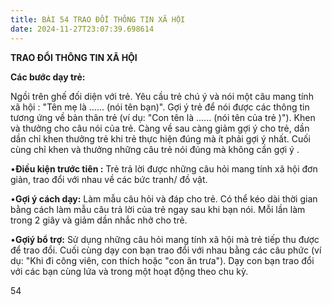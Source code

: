 ```yaml
---
title: BÀI 54 TRAO ĐỔI THÔNG TIN XÃ HỘI
date: 2024-11-27T23:07:39.698614
---
```


**TRAO ĐỔI THÔNG TIN XÃ HỘI**

**Các bước dạy trẻ:**

Ngồi trên ghế đối diện với trẻ. Yêu cầu trẻ chú ý và nói một câu mang
tính xã hội : "Tên mẹ là ...... (nói tên bạn)". Gợi ý trẻ để nói
được các thông tin tương ứng về bản thân trẻ (ví dụ: "Con tên là
...... (nói tên của trẻ )"). Khen và thưởng cho câu nói của trẻ.
Càng về sau càng giảm gợi ý cho trẻ, dần dần chỉ khen thưởng trẻ khi
trẻ thực hiện đúng mà ít phải gợi ý nhất. Cuối cùng chỉ khen và thưởng
những câu trẻ nói đúng mà không cần gợi ý .

•**Điều kiện trước tiên :** Trẻ trả lời được những câu hỏi mang tính
xã hội đơn giản, trao đổi với nhau về các bức tranh/ đồ vật.

•**Gợi ý cách dạy:** Làm mẫu câu hỏi và đáp cho trẻ. Có thể kéo dài
thời gian bằng cách làm mẫu câu trả lời của trẻ ngay sau khi bạn nói.
Mỗi lần làm trong 2 giây và giảm dần nhắc nhở cho trẻ.

•**Gợiý bổ trợ:** Sử dụng những câu hỏi mang tính xã hội mà trẻ tiếp
thu được để trao đổi. Cuối cùng dạy con bạn trao đổi với nhau bằng các
câu phức (ví dụ: "Khi đi công viên, con thích hoặc "con ăn trưa"). Dạy
con bạn trao đổi với các bạn cùng lứa và trong một hoạt động theo chu
kỳ.

54

